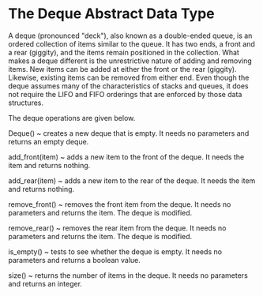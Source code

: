 # The Deque Abstract Data Type

A deque (pronounced "deck"), also known as a double-ended queue, is an ordered collection of items similar to the queue. It has two ends, a front and a rear (giggity), and the items remain positioned in the collection. What makes a deque different is the unrestrictive nature of adding and removing items. New items can be added at either the front or the rear (giggity). Likewise, existing items can be removed from either end. Even though the deque assumes many of the characteristics of stacks and queues, it does not require the LIFO and FIFO orderings that are enforced by those data structures.

The deque operations are given below.

Deque() ~ creates a new deque that is empty. It needs no parameters and returns an empty deque.

add_front(item) ~ adds a new item to the front of the deque. It needs the item and returns nothing.

add_rear(item) ~ adds a new item to the rear of the deque. It needs the item and returns nothing.

remove_front() ~ removes the front item from the deque. It needs no parameters and returns the item. The deque is modified.

remove_rear() ~ removes the rear item from the deque. It needs no parameters and returns the item. The deque is modified.

is_empty() ~ tests to see whether the deque is empty. It needs no parameters and returns a boolean value.

size() ~ returns the number of items in the deque. It needs no parameters and returns an integer.
